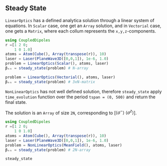 ## Steady State

`LinearOptics` has a defined analytica solution through a linear system of equations. In `Scalar` case, one get an `Array` solution, and in `Vectorial` case, one gets a `Matrix`, where each collum represents the `x,y,z`-components.


```julia
using CoupledDipoles
r =[1 2 0;
    1 0 1.0]
atoms = Atom(Cube(), Array(transpose(r)), 10)
laser = Laser(PlaneWave3D([0,0,1]), 1e-6, 1.0)
problem = LinearOptics(Scalar(), atoms, laser)
βₛₛ = steady_state(problem) # N-array

problem = LinearOptics(Vectorial(), atoms, laser)
βₛₛ = steady_state(problem) # 3xN-matrix
```


`NonLinearOptics` has not well defined solution, therefore `steady_state` apply `time_evolution` function over the period `tspan = (0, 500)` and return the final state.

The solution is an `Array` of size `2N`, corresponding to [$\langle \sigma^- \rangle$ $\langle \sigma^z \rangle$].

```julia
using CoupledDipoles
r =[1 2 0;
    1 0 1.0]
atoms = Atom(Cube(), Array(transpose(r)), 10)
laser = Laser(PlaneWave3D([0,0,1]), 1e-6, 1.0)
problem = NonLinearOptics(MeanField(), atoms, laser)
βₛₛ = steady_state(problem) # 2N-array
```


```@docs
steady_state
```